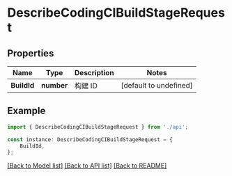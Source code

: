 # DescribeCodingCIBuildStageRequest


## Properties

Name | Type | Description | Notes
------------ | ------------- | ------------- | -------------
**BuildId** | **number** | 构建 ID | [default to undefined]

## Example

```typescript
import { DescribeCodingCIBuildStageRequest } from './api';

const instance: DescribeCodingCIBuildStageRequest = {
    BuildId,
};
```

[[Back to Model list]](../README.md#documentation-for-models) [[Back to API list]](../README.md#documentation-for-api-endpoints) [[Back to README]](../README.md)
